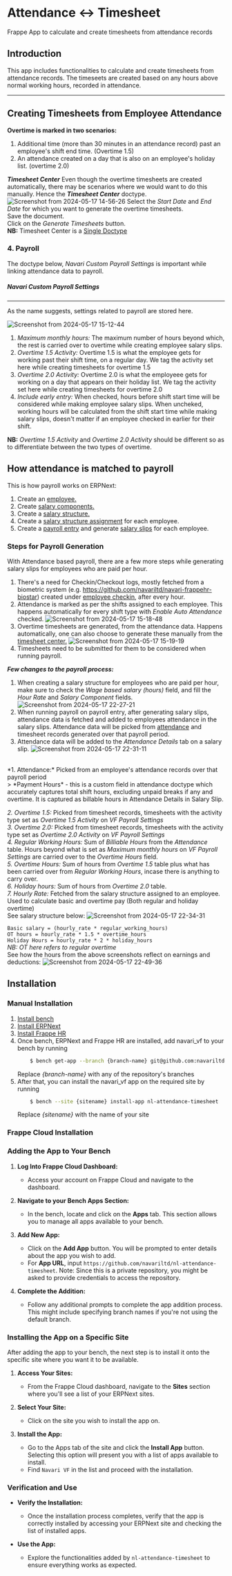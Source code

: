# Attendance <-> Timesheet
Frappe App to calculate and create timesheets from attendance records

## Introduction

This app includes functionalities to calculate and create timesheets from attendance records. The timeseets are created based on any hours above normal working hours, recorded in attendance.

---
## Creating Timesheets from Employee Attendance

**Overtime is marked in two scenarios:**
1. Additional time (more than 30 minutes in an attendance record) past an employee's shift end time. (Overtime 1.5)
2. An attendance created on a day that is also on an employee's holiday list. (overtime 2.0)

***Timesheet Center***
Even though the overtime timesheets are created automatically, there may be scenarios where we would want to do this manually. Hence the ***Timesheet Center*** doctype.<br> 
![Screenshot from 2024-05-17 14-56-26](https://github.com/navariltd/nl-attendance-timesheet/assets/60260520/9f41ec51-06ba-4f5f-a800-93bec9961f9a)
Select the *Start Date* and *End Date* for which you want to generate the overtime timesheets.<br>
Save the document.<br>
Click on the *Generate Timesheets* button.<br>
**NB:** Timesheet Center is a [Single Doctype](https://frappeframework.com/docs/user/en/basics/doctypes/single-doctype)

### 4. Payroll
<a id="Payroll"></a>
The doctype below, *Navari Custom Payroll Settings* is important while linking attendance data to payroll. <br>

##### Navari Custom Payroll Settings
---
<a id="Navari_Custom_Payroll_Settings"></a>
As the name suggests, settings related to payroll are stored here.

![Screenshot from 2024-05-17 15-12-44](https://github.com/navariltd/nl-attendance-timesheet/assets/60260520/4e473d4f-c225-429e-bc14-fa36dbc75ed5)

1. *Maximum monthly hours:* The maximum number of hours beyond which, the rest is carried over to overtime while creating employee salary slips.
2. *Overtime 1.5 Activity:* Overtime 1.5 is what the employee gets for working past their shift time, on a regular day. We tag the activity set here while creating timesheets for overtime 1.5
3. *Overtime 2.0 Activity:* Overtime 2.0 is what the employeee gets for working on a day that appears on their holiday list. We tag the activity set here while creating timesheets for overtime 2.0
4. *Include early entry:* When checked, hours before shift start time will be considered while making employee salary slips. When uncheked, working hours will be calculated from the shift start time while making salary slips, doesn't matter if an employee checked in earlier for their shift.

**NB:** *Overtime 1.5 Activity* and *Overtime 2.0 Activity* should be different so as to differentiate between the two types of overtime.

## How attendance is matched to payroll
<a id="how_attendance_is_matched_to_payroll"></a>
This is how payroll works on ERPNext:
1. Create an [employee.](https://frappehr.com/docs/v14/en/employee)
2. Create [salary components.](https://frappehr.com/docs/v14/en/salary-component)
3. Create a [salary structure.](https://frappehr.com/docs/v14/en/salary-structure)
4. Create a [salary structure assignment](https://frappehr.com/docs/v14/en/salary-structure-assignment) for each employee.
5. Create a [payroll entry](https://frappehr.com/docs/v14/en/payroll-entry) and generate [salary slips](https://frappehr.com/docs/v14/en/salary-slip) for each employee.

### Steps for Payroll Generation
With Attendance based payroll, there are a few more steps while generating salary slips for employees who are paid per hour.
1. There's a need for Checkin/Checkout logs, mostly fetched from a biometric system (e.g. https://github.com/navariltd/navari-frappehr-biostar) created under [employee checkin](https://frappehr.com/docs/v14/en/employee_checkin), after every hour.
2. Attendance is marked as per the shifts assigned to each employee. This happens automatically for every shift type with *Enable Auto Attendance* checked.
![Screenshot from 2024-05-17 15-18-48](https://github.com/navariltd/nl-attendance-timesheet/assets/60260520/87badc65-79f3-4f12-9810-5991858f7d01)
3. Overtime timesheets are generated, from the attendance data. Happens automatically, one can also choose to generate these manually from the [timesheet center.](#Timesheet_Center)
![Screenshot from 2024-05-17 15-19-19](https://github.com/navariltd/nl-attendance-timesheet/assets/60260520/8bf63740-7111-4d69-a9ba-031806dd3f5b)
4. Timesheets need to be submitted for them to be considered when running payroll.

***Few changes to the payroll process:***
1. When creating a salary structure for employees who are paid per hour, make sure to check the *Wage based salary (hours)* field, and fill the *Hour Rate* and *Salary Component* fields.
![Screenshot from 2024-05-17 22-27-21](https://github.com/navariltd/nl-attendance-timesheet/assets/60260520/b09aeeae-ecf9-4542-a2f5-e8c99cd2cbff)
2. When running payroll on payroll entry, after generating salary slips, attendance data is fetched and added to employees attendance in the salary slips. Attendance data will be picked from [attendance](https://frappehr.com/docs/v14/en/attendance) and timesheet records generated over that payroll period.
3. Attendance data will be added to the *Attendance Details* tab on a salary slip.
![Screenshot from 2024-05-17 22-31-11](https://github.com/navariltd/nl-attendance-timesheet/assets/60260520/44c3fd26-c789-4aac-871b-376db5051f16)

<br>
*1. Attendance:* Picked from an employee's attendance records over that payroll period<br>
> *Payment Hours* - this is a custom field in attendance doctype which accurately captures total shift hours, excluding unpaid breaks if any and overtime. It is captured as billable hours in Attendance Details in Salary Slip.<br>

*2. Overtime 1.5:* Picked from timesheet records, timesheets with the activity type set as *Overtime 1.5 Activity* on *VF Payroll Settings*<br>
*3. Overtime 2.0:* Picked from timesheet records, timesheets with the activity type set as *Overtime 2.0 Activity* on *VF Payroll Settings*<br>
*4. Regular Working Hours:* Sum of *Billiable Hours* from the *Attendance* table. Hours beyond what is set as *Maximum monthly hours* on *VF Payroll Settings* are carried over to the *Overtime Hours* field.<br>
*5. Overtime Hours:* Sum of hours from *Overtime 1.5* table plus what has been carried over from *Regular Working Hours*, incase there is anything to carry over.<br>
*6. Holiday hours:* Sum of hours from *Overtime 2.0* table.<br>
*7. Hourly Rate:* Fetched from the salary structure assigned to an employee. Used to calculate basic and overtime pay (Both regular and holiday overtime)<br>
See salary structure below:
![Screenshot from 2024-05-17 22-34-31](https://github.com/navariltd/navari_csf_ke/assets/60260520/fcc6c265-efb6-425e-9c26-ddb0a348c55b)

```Basic salary = (hourly_rate * regular_working_hours)``` <br>
```OT hours = hourly_rate * 1.5 * overtime_hours``` <br>
```Holiday Hours = hourly_rate * 2 * holiday_hours```<br>
*NB: OT here refers to regular overtime*<br>
See how the hours from the above screenshots reflect on earnings and deductions:
![Screenshot from 2024-05-17 22-49-36](https://github.com/navariltd/navari_csf_ke/assets/60260520/1d0c770f-de32-451c-b1e8-704330bfe398)

    
## Installation
### Manual Installation
1. [Install bench](https://github.com/frappe/bench)
2. [Install ERPNext](https://github.com/frappe/erpnext#installation)
3. [Install Frappe HR](https://github.com/frappe/hrms)
4. Once bench, ERPNext and Frappe HR are installed, add navari_vf to your bench by running
    ```sh
        $ bench get-app --branch {branch-name} git@github.com:navariltd/nl-attendance-timesheet.git
    ```
    Replace <i>{branch-name}</i> with any of the repository's branches
5. After that, you can install the navari_vf app on the required site by running 
    ```sh
        $ bench --site {sitename} install-app nl-attendance-timesheet
    ```
    Replace <i>{sitename}</i> with the name of your site

### Frappe Cloud Installation
### Adding the App to Your Bench

1. **Log Into Frappe Cloud Dashboard:**
   - Access your account on Frappe Cloud and navigate to the dashboard.

2. **Navigate to your Bench Apps Section:**
   - In the bench, locate and click on the **Apps** tab. This section allows you to manage all apps available to your bench.

3. **Add New App:**
   - Click on the **Add App** button. You will be prompted to enter details about the app you wish to add.
   - For **App URL**, input `https://github.com/navariltd/nl-attendance-timesheet`. Note: Since this is a private repository, you might be asked to provide credentials to access the repository.

4. **Complete the Addition:**
   - Follow any additional prompts to complete the app addition process. This might include specifying branch names if you're not using the default branch.

### Installing the App on a Specific Site

After adding the app to your bench, the next step is to install it onto the specific site where you want it to be available.

1. **Access Your Sites:**
   - From the Frappe Cloud dashboard, navigate to the **Sites** section where you'll see a list of your ERPNext sites.

2. **Select Your Site:**
   - Click on the site you wish to install the app on.

3. **Install the App:**
   - Go to the Apps tab of the site and click the **Install App** button. Selecting this option will present you with a list of apps available to install.
   - Find `Navari VF` in the list and proceed with the installation.

### Verification and Use

- **Verify the Installation:**
  - Once the installation process completes, verify that the app is correctly installed by accessing your ERPNext site and checking the list of installed apps.

- **Use the App:**
  - Explore the functionalities added by `nl-attendance-timesheet` to ensure everything works as expected.
